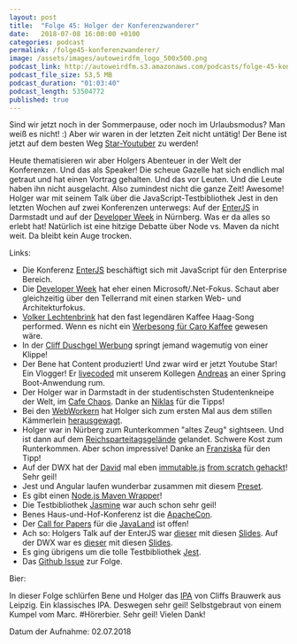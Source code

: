 ```yaml
---
layout: post
title:  "Folge 45: Holger der Konferenzwanderer"
date:   2018-07-08 16:00:00 +0100
categories: podcast
permalink: /folge45-konferenzwanderer/
image: /assets/images/autoweirdfm_logo_500x500.png
podcast_link: http://autoweirdfm.s3.amazonaws.com/podcasts/folge-45-konferenzwanderer.mp3
podcast_file_size: 53,5 MB
podcast_duration: "01:03:40"
podcast_length: 53504772
published: true
---
```


Sind wir jetzt noch in der Sommerpause, oder noch im Urlaubsmodus? Man weiß es nicht! :) Aber wir waren in der letzten Zeit nicht untätig! Der Bene ist jetzt auf dem besten Weg [Star-Youtuber](https://www.youtube.com/watch?v=oL7YvHlOQzw&list=PLD9VybHH2wnY6AdGpGinjwzq5brwRn85K) zu werden!

Heute thematisieren wir aber Holgers Abenteuer in der Welt der Konferenzen. Und das als Speaker!
Die scheue Gazelle hat sich endlich mal getraut und hat einen Vortrag gehalten. Und das vor Leuten. Und die Leute haben ihn nicht ausgelacht. Also zumindest nicht die ganze Zeit! Awesome!
Holger war mit seinem Talk über die JavaScript-Testbibliothek Jest in den letzten Wochen auf zwei Konferenzen unterwegs: Auf der [EnterJS](https://www.enterjs.de/) in Darmstadt und auf der [Developer Week](https://www.developer-week.de/) in Nürnberg. Was er da alles so erlebt hat! Natürlich ist eine hitzige Debatte über Node vs. Maven da nicht weit. Da bleibt kein Auge trocken.

Links:

- Die Konferenz [EnterJS](https://www.enterjs.de/) beschäftigt sich mit JavaScript für den Enterprise Bereich.
- Die [Developer Week](https://www.developer-week.de/) hat eher einen Microsoft/.Net-Fokus. Schaut aber gleichzeitig über den Tellerrand mit einen starken Web- und Architekturfokus.
- [Volker Lechtenbrink](https://de.wikipedia.org/wiki/Volker_Lechtenbrink) hat den fast legendären Kaffee Haag-Song performed. Wenn es nicht ein [Werbesong für Caro Kaffee](https://www.youtube.com/watch?v=7DdePndHv0U) gewesen wäre.
- In der [Cliff Duschgel Werbung](https://www.youtube.com/watch?v=l3jMPYKfrVw) springt jemand wagemutig von einer Klippe!
- Der Bene hat Content produziert! Und zwar wird er jetzt Youtube Star! Ein Vlogger! Er [livecoded](https://www.youtube.com/watch?v=oL7YvHlOQzw&list=PLD9VybHH2wnY6AdGpGinjwzq5brwRn85K) mit unserem Kollegen [Andreas](https://www.youtube.com/channel/UCpIHiWuIIF-YKBFtC-fxbrQ) an einer Spring Boot-Anwendung rum.
- Der Holger war in Darmstadt in der studentischsten Studentenkneipe der Welt, im [Cafe Chaos](https://www.facebook.com/pages/Cafe-Chaos/150726558299838). Danke an [Niklas](https://twitter.com/niklas_l) für die Tipps!
- Bei den [WebWorkern](http://webworker-nrw.de/) hat Holger sich zum ersten Mal aus dem stillen Kämmerlein [herausgewagt](http://webworker-nrw.de/1804-april-2018/index.html).
- Holger war in Nürberg zum Runterkommen "altes Zeug" sightseen. Und ist dann auf dem [Reichsparteitagsgelände](https://de.wikipedia.org/wiki/Reichsparteitagsgel%C3%A4nde) gelandet. Schwere Kost zum Runterkommen. Aber schon impressive! Danke an [Franziska](https://twitter.com/lapaqui) für den Tipp!
- Auf der DWX hat der [David](https://twitter.com/dtanzer?lang=de) mal eben [immutable.js](https://facebook.github.io/immutable-js/) [from scratch gehackt](https://www.developer-week.de/programm/#/talk/react-und-redux-mit-immutable-js)! Sehr geil!
- Jest und Angular laufen wunderbar zusammen mit diesem [Preset](https://github.com/thymikee/jest-preset-angular).
- Es gibt einen [Node.js Maven Wrapper](https://www.npmjs.com/package/maven)!
- Die Testbibliothek [Jasmine](https://jasmine.github.io/) war auch schon sehr geil!
- Benes Haus-und-Hof-Konferenz ist die [ApacheCon](https://www.apachecon.com/).
- Der [Call for Papers](https://www.javaland.eu/de/referenten/referent-werden/) für die [JavaLand](https://www.javaland.eu/de/home/) ist offen!
- Ach so: Holgers Talk auf der EnterJS war [dieser](https://www.enterjs.de/single?id=6712&jest%3A-frontend-testing-richtig-gemacht) mit diesen [Slides](https://de.slideshare.net/holgergp/jest-frontend-testing-leicht-gemacht-enterjs2018). Auf der DWX war es [dieser](https://www.developer-week.de/programm/#/talk/das-frontend-richtig-testen-mit-jest) mit diesen [Slides](https://de.slideshare.net/holgergp/das-frontend-richtig-testen-mit-jest-developer-week-2018).
- Es ging übrigens um die tolle Testbibliothek [Jest](https://jestjs.io/).
- Das [Github Issue](https://github.com/autoweirdfm/autoweirdfm.github.io/issues/52) zur Folge.

Bier:

In dieser Folge schlürfen Bene und Holger das [IPA](https://untappd.com/b/cliff-s-brauwerk-india-pale-ale/1966055) von Cliffs Brauwerk aus Leipzig. Ein klassisches IPA. Deswegen sehr geil!
Selbstgebraut von einem Kumpel vom Marc. #Hörerbier. Sehr geil! Vielen Dank!

Datum der Aufnahme: 02.07.2018
